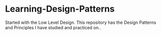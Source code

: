 # Learning-Design-Patterns

Started with the Low Level Design. 
This repository has the Design Patterns and Principles I have studied and practiced on..  
